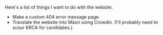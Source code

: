 Here's a list of things I want to do with the website.

- Make a custom 404 error message page.
- Translate the website into Māori using Crowdin. (I'll probably need to scour KRCA for candidates.)

